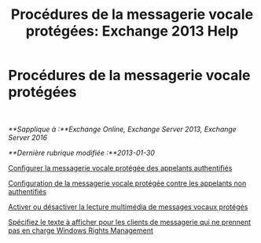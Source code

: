 ﻿---
title: 'Procédures de la messagerie vocale protégées: Exchange 2013 Help'
TOCTitle: Procédures de la messagerie vocale protégées
ms:assetid: 8547fc92-58f6-40f1-9685-3d43ba9b64a0
ms:mtpsurl: https://technet.microsoft.com/fr-fr/library/JJ938013(v=EXCHG.150)
ms:contentKeyID: 52057106
ms.date: 05/23/2018
mtps_version: v=EXCHG.150
ms.translationtype: MT
---

# Procédures de la messagerie vocale protégées

 

_**Sapplique à :**Exchange Online, Exchange Server 2013, Exchange Server 2016_

_**Dernière rubrique modifiée :**2013-01-30_

[Configurer la messagerie vocale protégée des appelants authentifiés](configure-protected-voice-mail-from-authenticated-callers-exchange-2013-help.md)

[Configuration de la messagerie vocale protégée contre les appelants non authentifiés](configure-protected-voice-mail-from-unauthenticated-callers-exchange-2013-help.md)

[Activer ou désactiver la lecture multimédia de messages vocaux protégés](enable-or-disable-multimedia-playback-of-protected-voice-messages-exchange-2013-help.md)

[Spécifiez le texte à afficher pour les clients de messagerie qui ne prennent pas en charge Windows Rights Management](specify-the-text-to-display-for-email-clients-that-don-t-support-windows-rights-management-exchange-2013-help.md)

